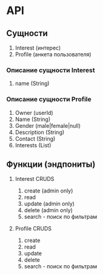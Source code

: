 # API

## Сущности

1. Interest (интерес)
2. Profile (анкета пользователя)

### Описание сущности Interest

1. name (String)

### Oписание сущности Profile

1. Owner (userId)
2. Name  (String)
3. Gender (male|female|null)
4. Description (String)
3. Contact (String)
4. Interests (List<Interest>)

## Функции (эндпониты)

1. Interest CRUDS
   1. create (admin only)
   2. read
   3. update (admin only)
   4. delete (admin only)
   5. search - поиск по фильтрам

2. Profile CRUDS
   1. create
   2. read
   3. update
   4. delete
   5. search - поиск по фильтрам

